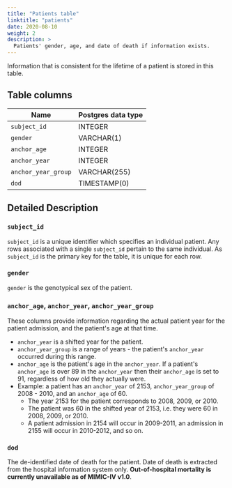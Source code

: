 ```yaml
---
title: "Patients table"
linktitle: "patients"
date: 2020-08-10
weight: 2
description: >
  Patients' gender, age, and date of death if information exists.
---
```


Information that is consistent for the lifetime of a patient is stored in this table.

## Table columns

Name | Postgres data type
---- | ----
`subject_id` | INTEGER
`gender` | VARCHAR(1)
`anchor_age` | INTEGER
`anchor_year` | INTEGER
`anchor_year_group` | VARCHAR(255)
`dod` | TIMESTAMP(0)

## Detailed Description

### `subject_id`

`subject_id` is a unique identifier which specifies an individual patient. Any rows associated with a single `subject_id` pertain to the same individual. As `subject_id` is the primary key for the table, it is unique for each row. 

### `gender`

`gender` is the genotypical sex of the patient.

### `anchor_age`, `anchor_year`, `anchor_year_group`

These columns provide information regarding the actual patient year for the patient admission, and the patient's age at that time.

* `anchor_year` is a shifted year for the patient.
* `anchor_year_group` is a range of years - the patient's `anchor_year` occurred during this range.
* `anchor_age` is the patient's age in the `anchor_year`. If a patient's `anchor_age` is over 89 in the `anchor_year` then their `anchor_age` is set to 91, regardless of how old they actually were.
* Example: a patient has an `anchor_year` of 2153, `anchor_year_group` of 2008 - 2010, and an `anchor_age` of 60.
  * The year 2153 for the patient corresponds to 2008, 2009, or 2010.
  * The patient was 60 in the shifted year of 2153, i.e. they were 60 in 2008, 2009, or 2010.
  * A patient admission in 2154 will occur in 2009-2011, an admission in 2155 will occur in 2010-2012, and so on.

### `dod`

The de-identified date of death for the patient. Date of death is extracted from the hospital information system only. **Out-of-hospital mortality is currently unavailable as of MIMIC-IV v1.0**.
